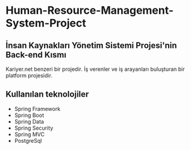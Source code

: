 # Human-Resource-Management-System-Project

## İnsan Kaynakları Yönetim Sistemi Projesi'nin Back-end Kısmı
Kariyer.net benzeri bir projedir. İş verenler ve iş arayanları buluşturan bir platform projesidir.

## Kullanılan teknolojiler
- Spring Framework
- Spring Boot
- Spring Data
- Spring Security
- Spring MVC
- PostgreSql
